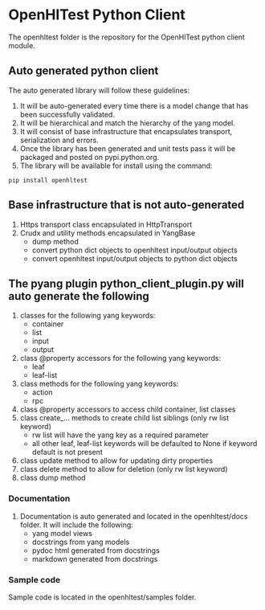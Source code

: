 # OpenHlTest Python Client
The openhltest folder is the repository for the OpenHlTest python client module.

## Auto generated python client
The auto generated library will follow these guidelines:
1) It will be auto-generated every time there is a model change that has been successfully validated.
2) It will be hierarchical and match the hierarchy of the yang model.
3) It will consist of base infrastructure that encapsulates transport, serialization and errors.
4) Once the library has been generated and unit tests pass it will be packaged and posted on pypi.python.org.  
5) The library will be available for install using the command:
```
pip install openhltest
```

## Base infrastructure that is not auto-generated
1) Https transport class encapsulated in HttpTransport
2) Crudx and utility methods encapsulated in YangBase  
   - dump method
   - convert python dict objects to openhltest input/output objects
   - convert openhltest input/output objects to python dict objects 

## The pyang plugin python_client_plugin.py will auto generate the following
1) classes for the following yang keywords:  
   - container
   - list
   - input
   - output
2) class @property accessors for the following yang keywords: 
   - leaf
   - leaf-list
3) class methods for the following yang keywords:  
   - action
   - rpc
4) class @property accessors to access child container, list classes
5) class create_... methods to create child list siblings (only rw list keyword)  
   - rw list will have the yang key as a required parameter
   - all other leaf, leaf-list keywords will be defaulted to None if keyword default is not present
6) class update method to allow for updating dirty properties
7) class delete method to allow for deletion (only rw list keyword)
8) class dump method

### Documentation
1) Documentation is auto generated and located in the openhltest/docs folder. It will include the following:  
   - yang model views
   - docstrings from yang models
   - pydoc html generated from docstrings
   - markdown generated from docstrings

### Sample code
Sample code is located in the openhltest/samples folder.

